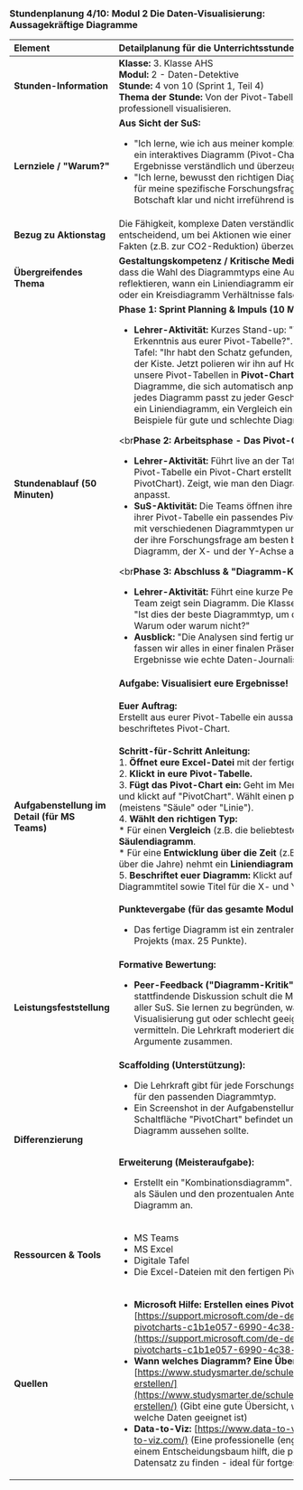 ### **Stundenplanung 4/10: Modul 2 Die Daten-Visualisierung: Aussagekräftige Diagramme**

| **Element** | **Detailplanung für die Unterrichtsstunde** |
| :--- | :--- |
| **Stunden-Information** | **Klasse:** 3. Klasse AHS<br>**Modul:** 2 - Daten-Detektive<br>**Stunde:** 4 von 10 (Sprint 1, Teil 4)<br>**Thema der Stunde:** Von der Pivot-Tabelle zum Pivot-Chart: Daten professionell visualisieren. |
| **Lernziele / "Warum?"** | **Aus Sicht der SuS:**<br><ul><li>"Ich lerne, wie ich aus meiner komplexen Analyse auf Knopfdruck ein interaktives Diagramm (Pivot-Chart) erstelle, das meine Ergebnisse verständlich und überzeugend darstellt."</li><li>"Ich lerne, bewusst den richtigen Diagrammtyp (Säule, Linie, Kreis) für meine spezifische Forschungsfrage auszuwählen, damit meine Botschaft klar und nicht irreführend ist."</li></ul> |
| **Bezug zu Aktionstag** | Die Fähigkeit, komplexe Daten verständlich zu visualisieren, ist entscheidend, um bei Aktionen wie einer **Woche der Nachhaltigkeit** Fakten (z.B. zur CO2-Reduktion) überzeugend zu kommunizieren. |
| **Übergreifendes Thema** | **Gestaltungskompetenz / Kritische Medienkompetenz:** Die SuS lernen, dass die Wahl des Diagrammtyps eine Aussage manipulieren kann. Sie reflektieren, wann ein Liniendiagramm einen Trend überdramatisiert oder ein Kreisdiagramm Verhältnisse falsch darstellt. |
| **Stundenablauf (50 Minuten)** | **Phase 1: Sprint Planning & Impuls (10 Min.)**<br><ul><li>**Lehrer-Aktivität:** Kurzes Stand-up: "Was ist die interessanteste Erkenntnis aus eurer Pivot-Tabelle?". Impulsvortrag an der digitalen Tafel: "Ihr habt den Schatz gefunden, aber er liegt noch unsortiert in der Kiste. Jetzt polieren wir ihn auf Hochglanz! Wir verwandeln unsere Pivot-Tabellen in **Pivot-Charts**. Das sind 'lebendige' Diagramme, die sich automatisch anpassen. Aber Achtung: Nicht jedes Diagramm passt zu jeder Geschichte! Ein Zeitverlauf braucht ein Liniendiagramm, ein Vergleich ein Säulendiagramm." Zeigt Beispiele für gute und schlechte Diagramm-Wahlen.</li></ul><br**Phase 2: Arbeitsphase - Das Pivot-Chart erstellen (30 Min.)**<br><ul><li>**Lehrer-Aktivität:** Führt live an der Tafel vor, wie man aus einer Pivot-Tabelle ein Pivot-Chart erstellt (PivotTable-Analyse -> PivotChart). Zeigt, wie man den Diagrammtyp ändert und die Titel anpasst.</li><li>**SuS-Aktivität:** Die Teams öffnen ihre Excel-Datei. Sie erstellen aus ihrer Pivot-Tabelle ein passendes Pivot-Chart. Sie experimentieren mit verschiedenen Diagrammtypen und entscheiden sich für den, der ihre Forschungsfrage am besten beantwortet. Sie geben dem Diagramm, der X- und der Y-Achse aussagekräftige Titel.</li></ul><br**Phase 3: Abschluss & "Diagramm-Kritik" (10 Min.)**<br><ul><li>**Lehrer-Aktivität:** Führt eine kurze Peer-Review-Runde durch. Ein Team zeigt sein Diagramm. Die Klasse gibt Feedback zu einer Frage: "Ist dies der beste Diagrammtyp, um diese Geschichte zu erzählen? Warum oder warum nicht?"</li><li>**Ausblick:** "Die Analysen sind fertig und visualisiert! Nächste Woche fassen wir alles in einer finalen Präsentation zusammen, um eure Ergebnisse wie echte Daten-Journalisten zu präsentieren."</li></ul> |
| **Aufgabenstellung im Detail (für MS Teams)** | **Aufgabe: Visualisiert eure Ergebnisse!**<br><br>**Euer Auftrag:**<br>Erstellt aus eurer Pivot-Tabelle ein aussagekräftiges und professionell beschriftetes Pivot-Chart.<br><br>**Schritt-für-Schritt Anleitung:**<br>1.  **Öffnet eure Excel-Datei** mit der fertigen Pivot-Tabelle.<br>2.  **Klickt in eure Pivot-Tabelle.**<br>3.  **Fügt das Pivot-Chart ein:** Geht im Menü auf "PivotTable-Analyse" und klickt auf "PivotChart". Wählt einen passenden Diagrammtyp aus (meistens "Säule" oder "Linie").<br>4.  **Wählt den richtigen Typ:**<br>    *   Für einen **Vergleich** (z.B. die beliebtesten Namen) nehmt ein **Säulendiagramm**.<br>    *   Für eine **Entwicklung über die Zeit** (z.B. die Häufigkeit eines Namens über die Jahre) nehmt ein **Liniendiagramm**.<br>5.  **Beschriftet euer Diagramm:** Klickt auf die Textfelder, um einen klaren Diagrammtitel sowie Titel für die X- und Y-Achse hinzuzufügen.<br><br>**Punktevergabe (für das gesamte Modul):**<br><ul><li>Das fertige Diagramm ist ein zentraler Teil der Endbewertung des Projekts (max. 25 Punkte).</li></ul> |
| **Leistungsfeststellung** | **Formative Bewertung:**<br><ul><li>**Peer-Feedback ("Diagramm-Kritik"):** Die am Ende der Stunde stattfindende Diskussion schult die Medien- und Datenkompetenz aller SuS. Sie lernen zu begründen, warum eine bestimmte Visualisierung gut oder schlecht geeignet ist, um eine Botschaft zu vermitteln. Die Lehrkraft moderiert die Diskussion und fasst die Argumente zusammen.</li></ul> |
| **Differenzierung** | **Scaffolding (Unterstützung):**<br><ul><li>Die Lehrkraft gibt für jede Forschungsfrage eine klare Empfehlung für den passenden Diagrammtyp.</li><li>Ein Screenshot in der Aufgabenstellung zeigt genau, wo sich die Schaltfläche "PivotChart" befindet und wie ein fertig beschriftetes Diagramm aussehen sollte.</li></ul><br>**Erweiterung (Meisteraufgabe):**<br><ul><li>Erstellt ein "Kombinationsdiagramm". Zeigt z.B. die absolute Anzahl als Säulen und den prozentualen Anteil als Linie in einem einzigen Diagramm an.</li></ul> |
| **Ressourcen & Tools** | <ul><li>MS Teams</li><li>MS Excel</li><li>Digitale Tafel</li><li>Die Excel-Dateien mit den fertigen Pivot-Tabellen</li></ul> |
| **Quellen**| <ul><li>**Microsoft Hilfe: Erstellen eines PivotCharts:** [https://support.microsoft.com/de-de/office/erstellen-eines-pivotcharts-c1b1e057-6990-4c38-b52b-8255538e7b1c](https://support.microsoft.com/de-de/office/erstellen-eines-pivotcharts-c1b1e057-6990-4c38-b52b-8255538e7b1c)</li><li>**Wann welches Diagramm? Eine Übersicht (Studysmarter):** [https://www.studysmarter.de/schule/mathe/stochastik/diagramme-erstellen/](https://www.studysmarter.de/schule/mathe/stochastik/diagramme-erstellen/) (Gibt eine gute Übersicht, welcher Diagrammtyp für welche Daten geeignet ist)</li><li>**Data-to-Viz:** [https://www.data-to-viz.com/](https://www.data-to-viz.com/) (Eine professionelle (englische) Webseite, die mit einem Entscheidungsbaum hilft, die perfekte Visualisierung für einen Datensatz zu finden - ideal für fortgeschrittene SuS)</li></ul> |

